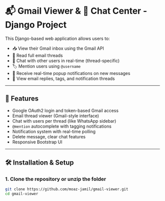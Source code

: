 # 📬 Gmail Viewer & 💬 Chat Center - Django Project

This Django-based web application allows users to:
- 📥 View their Gmail inbox using the Gmail API
- 🧵 Read full email threads
- 💬 Chat with other users in real-time (thread-specific)
- 🏷️ Mention users using `@username`
- 🔔 Receive real-time popup notifications on new messages
- 📜 View email replies, tags, and notification threads

---

## 🔧 Features

- Google OAuth2 login and token-based Gmail access
- Email thread viewer (Gmail-style interface)
- Chat with users per thread (like WhatsApp sidebar)
- `@mention` autocomplete with tagging notifications
- Notification system with real-time polling
- Delete message, clear chat features
- Responsive Bootstrap UI

---

## 🛠️ Installation & Setup

### 1. Clone the repository or unzip the folder

```bash
git clone https://github.com/moaz-jamil/gmail-viewer.git
cd gmail-viewer
